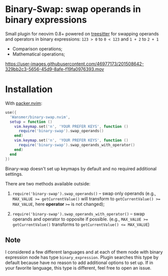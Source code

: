 # Binary-Swap: swap operands in binary expressions

Small plugin for neovim 0.8+ powered on [treesitter](https://github.com/nvim-treesitter/nvim-treesitter) for swapping operands and operators in binary expressions: `123 > 0` to `0 < 123` and `1 + 2` to `2 + 1`
- Comparison operations;
- Mathematical operations;

https://user-images.githubusercontent.com/46977173/201508642-329bb2c3-5656-45d9-8afe-f19fa0976393.mov

# Installation

With [packer.nvim]():

```lua
use({
  'Wansmer/binary-swap.nvim',
  setup = function ()
    vim.keymap.set('n', 'YOUR PREFER KEYS', function ()
      require('binary-swap').swap_operands()
    end)
    vim.keymap.set('n', 'YOUR PREFER KEYS', function ()
      require('binary-swap').swap_operands_with_operator()
    end)
  end
})
```

Binary-wap doesn't set up keymaps by default and no required additional settings.

There are two methods available outside:

1. `require('binary-swap').swap_operands()` – swap only operands
(e.g., `MAX_VALUE >= getCurrentValue()` will transform to `getCurrentValue() >= MAX_VALUE`, here **operator** `>=` is not changed);

2. `require('binary-swap').swap_operands_with_operator()` – swap operands and operator to opposite if possible. (e.g., `MAX_VALUE >= getCurrentValue()` transforms to `getCurrentValue() <= MAX_VALUE`)

## Note

I considered a few different languages and at each of them node with binary expression node has type `binary_expression`. Plugin searches this type by default because have no reason to add additional options to set up. If in your favorite language, this type is different, feel free to open an issue.

